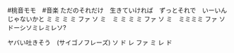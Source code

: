 #桃音モモ　#音楽
ただのそれだけ　生きていければ　ずっとそれで　いーいんじゃないかと
ミ ミ ミ ミ ファ ソ ミ　ミ ミ ミ ミ ファ ソ ミ　ミミミミ ファ ソ  ドーシソミレミレソ?	


ヤバい吐きそう　(サイゴノフレーズ)
ソ ド レ ファ ミ レ ド